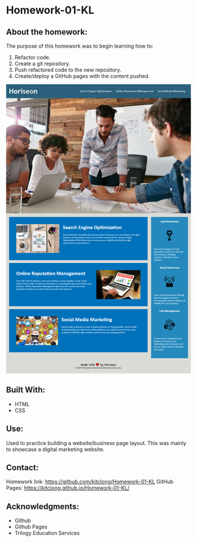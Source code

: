 # Homework-01-KL

## About the homework:

  The purpose of this homework was to begin learning how to:

  1. Refactor code.
  2. Create a git repository.
  3. Push refactored code to the new repository. 
  4. Create/deploy a GitHub pages with the content pushed.

![Screenshot of page](web-screenshot.png)

## Built With: 

  * HTML
  * CSS

## Use: 

  Used to practice building a website/business page layout. This was mainly to showcase a digital marketing website.
  
## Contact:
  
  Homework link: https://github.com/kitclong/Homework-01-KL
  GitHub Pages: https://kitclong.github.io/Homework-01-KL/
  
## Acknowledgments:

  * Github
  * Github Pages
  * Trilogy Education Services

